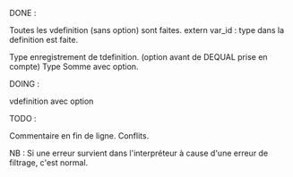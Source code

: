 DONE :

Toutes les vdefinition (sans option) sont faites.
extern var_id : type dans la definition est faite.

Type enregistrement de tdefinition. (option avant de DEQUAL prise en compte)
Type Somme avec option.


DOING : 

vdefinition avec option

TODO : 
 
Commentaire en fin de ligne.
Conflits.


NB : Si une erreur survient dans l'interpréteur à cause d'une erreur de filtrage,
c'est normal.
